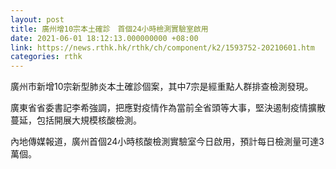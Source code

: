 ```yaml
---
layout: post
title: 廣州增10宗本土確診　首個24小時檢測實驗室啟用
date: 2021-06-01 18:12:13.000000000 +08:00
link: https://news.rthk.hk/rthk/ch/component/k2/1593752-20210601.htm
categories: rthk
---
```


廣州市新增10宗新型肺炎本土確診個案，其中7宗是經重點人群排查檢測發現。

廣東省省委書記李希強調，把應對疫情作為當前全省頭等大事，堅決遏制疫情擴散蔓延，包括開展大規模核酸檢測。

內地傳媒報道，廣州首個24小時核酸檢測實驗室今日啟用，預計每日檢測量可達3萬個。
